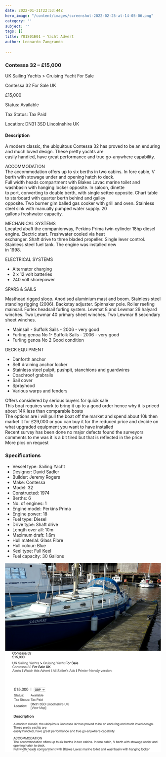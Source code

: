 ```yaml
---
date: 2022-01-31T22:53:44Z
hero_image: "/content/images/screenshot-2022-02-25-at-14-05-06.png"
category: ''
subject: ''
tags: []
title: Y01S01E01 – Yacht Advert
author: Leonardo Zangrando

---
```

### Contessa 32 – £15,000

UK Sailing Yachts > Cruising Yacht For Sale

Contessa 32 For Sale UK

£15,000

Status: Available

Tax Status: Tax Paid

Location: DN31 3SD Lincolnshire UK

#### Description

A modern classic, the ubiquitous Contessa 32 has proved to be an enduring and much loved design. These pretty yachts are  
easily handled, have great performance and true go-anywhere capability.

ACCOMMODATION  
The accommodation offers up to six berths in two cabins. In fore cabin, V berth with stowage under and opening hatch to deck.  
Full width heads compartment with Blakes Lavac marine toilet and washbasin with hanging locker opposite. In saloon, dinette  
to port, converting to double berth, with single settee opposite. Chart table to starboard with quarter berth behind and galley  
opposite. Two burner gim balled gas cooker with grill and oven. Stainless steel sink with manually pumped water supply. 20  
gallons freshwater capacity.

MECHANICAL SYSTEMS  
Located abaft the companionway, Perkins Prima twin cylinder 18hp diesel engine. Electric start. Freshwater cooled via heat  
exchanger. Shaft drive to three bladed propeller. Single lever control. Stainless steel fuel tank. The engine was installed new  
in 1998.

ELECTRICAL SYSTEMS

* Alternator charging
* 2 x 12 volt batteries
* 240 volt shorepower

SPARS & SAILS

Masthead rigged sloop. Anodised aluminium mast and boom. Stainless steel standing rigging (2006). Backstay adjuster. Spinnaker pole. Roller reefing mainsail. Furlex headsail furling system. Lewmat 8 and Lewmar 29 halyard winches. Two Lewmar 40 primary sheet winches. Two Lewmar 8 secondary sheet winches.

* Mainsail - Suffolk Sails - 2006 - very good
* Furling genoa No 1- Suffolk Sails - 2006 - very good
* Furling genoa No 2 Good condition

DECK EQUIPMENT

* Danforth anchor
* Self draining anchor locker
* Stainless steel pulpit, pushpit, stanchions and guardwires
* Coachroof grabrails
* Sail cover
* Sprayhood
* Various warps and fenders

Offers considered by serious buyers for quick sale  
This boat requires work to bring it up to a good order hence why it is priced about 14K less than comparable boats  
The options are i will pull the boat off the market and spend about 10k then market it for £29,000 or you can buy it for the reduced price and decide on what upgraded equipment you want to have installed  
Recent survey has been done no major defects found the surveyors comments to me was it is a bit tired but that is reflected in the price  
More pics on request

### Specifications

* Vessel type: Sailing Yacht
* Designer: David Sadler
* Builder: Jeremy Rogers
* Make: Contessa
* Model: 32
* Constructed: 1974
* Berths: 6
* No. of engines: 1
* Engine model: Perkins Prima
* Engine power: 18
* Fuel type: Diesel
* Drive type: Shaft drive
* Length over all: 10m
* Maximum draft: 1.6m
* Hull material: Glass Fibre
* Hull colour: Blue
* Keel type: Full Keel
* Fuel capacity: 30 Gallons

![](/content/images/y01s01e04-boat-port.jpeg)![](/content/images/screenshot-2022-02-25-at-14-03-55.png)
